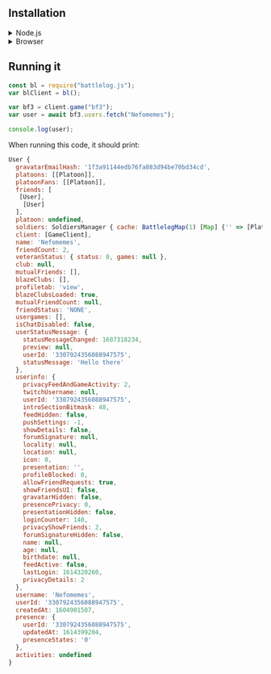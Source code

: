 ## Installation

<details>

<summary><bold>Node.js</bold></summary>
<br/>

If you are installing battlelog.js in a Node.js environment:

<details>

  <summary>NPM (not yet available)</summary>
<br/>
If you want to install this trough the NPM registry.

```bash
npm i battlelog.js
```

Or if you use Yarn:

```bash
yarn add battlelog.js
```

</details>
<details>
<summary>GitHub</summary>
<br/>

```bash
npm i Nefomemes/battlelog.js
```

Or if you use Yarn:

```
yarn add https://github.com/Nefomemes/battlelog.js.git
```

</details>
</details>

<details>

<summary>Browser</summary>

[JSDelivr](https://www.jsdelivr.com/package/npm/battlelog.js)


</details>

## Running it

```js
const bl = require("battlelog.js");
var blClient = bl();

var bf3 = client.game("bf3");
var user = await bf3.users.fetch("Nefomemes");

console.log(user);
```

When running this code, it should print:

```js
User {
  gravatarEmailHash: '1f3a91144edb76fa883d94be70bd34cd',
  platoons: [[Platoon]],
  platoonFans: [[Platoon]],
  friends: [
   [User],
    [User]
  ],
  platoon: undefined,
  soldiers: SoldiersManager { cache: BattlelogMap(1) [Map] {'' => [Platoon]}, user: undefined },
  client: [GameClient],
  name: 'Nefomemes',
  friendCount: 2,
  veteranStatus: { status: 0, games: null },
  club: null,
  mutualFriends: [],
  blazeClubs: [],
  profiletab: 'view',
  blazeClubsLoaded: true,
  mutualFriendCount: null,
  friendStatus: 'NONE',
  usergames: [],
  isChatDisabled: false,
  userStatusMessage: {
    statusMessageChanged: 1607318234,
    preview: null,
    userId: '3307924356088947575',
    statusMessage: 'Hello there'
  },
  userinfo: {
    privacyFeedAndGameActivity: 2,
    twitchUsername: null,
    userId: '3307924356088947575',
    introSectionBitmask: 48,
    feedHidden: false,
    pushSettings: -1,
    showDetails: false,
    forumSignature: null,
    locality: null,
    location: null,
    icon: 0,
    presentation: '',
    profileBlocked: 0,
    allowFriendRequests: true,
    showFriendsUI: false,
    gravatarHidden: false,
    presencePrivacy: 0,
    presentationHidden: false,
    loginCounter: 140,
    privacyShowFriends: 2,
    forumSignatureHidden: false,
    name: null,
    age: null,
    birthdate: null,
    feedActive: false,
    lastLogin: 1614320260,
    privacyDetails: 2
  },
  username: 'Nefomemes',
  userId: '3307924356088947575',
  createdAt: 1604901587,
  presence: {
    userId: '3307924356088947575',
    updatedAt: 1614399204,
    presenceStates: '0'
  },
  activities: undefined
}
```
